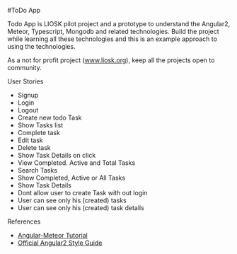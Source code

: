 #ToDo App

Todo App is LIOSK pilot project and a prototype to understand the Angular2, Meteor, Typescript, Mongodb and related technologies. Build the project while learning all these technologies and this is an example approach to using the technologies. 

As a not for profit project (www.liosk.org), keep all the projects open to community.

User Stories

- Signup
- Login 
- Logout
- Create new todo Task
- Show Tasks list
- Complete task
- Edit task
- Delete task
- Show Task Details on click
- View Completed. Active and Total Tasks
- Search Tasks
- Show Completed, Active or All Tasks
- Show Task Details
- Dont allow user to create Task with out login
- User can see only his (created) tasks
- User can see only his (created) task details
 


References
- [Angular-Meteor Tutorial](http://www.angular-meteor.com/tutorials/socially/angular2/bootstrapping)
- [Official Angular2 Style Guide](https://angular.io/styleguide)

